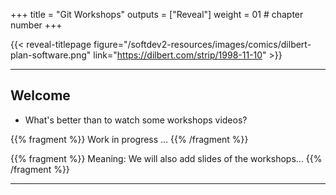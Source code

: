 +++
title = "Git Workshops"
outputs = ["Reveal"]
weight = 01 # chapter number
+++

{{< reveal-titlepage figure="/softdev2-resources/images/comics/dilbert-plan-software.png" 
    link="https://dilbert.com/strip/1998-11-10" >}}
  
---

## Welcome

- What's better than to watch some workshops videos?

{{% fragment %}}
Work in progress ...
{{% /fragment %}}

{{% fragment %}}
Meaning:
We will also add slides of the workshops...
{{% /fragment %}}


---

